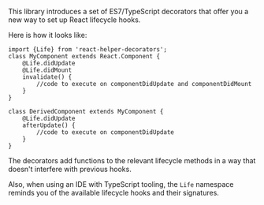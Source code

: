 This library introduces a set of ES7/TypeScript decorators that offer you a new way to set up React lifecycle hooks.

Here is how it looks like:

	import {Life} from 'react-helper-decorators';
	class MyComponent extends React.Component {
		@Life.didUpdate
		@Life.didMount
		invalidate() {
			//code to execute on componentDidUpdate and componentDidMount
		}
	}

	class DerivedComponent extends MyComponent {
		@Life.didUpdate
		afterUpdate() {
			//code to execute on componentDidUpdate
		}
	}

The decorators add functions to the relevant lifecycle methods in a way that doesn't interfere with previous hooks.

Also, when using an IDE with TypeScript tooling, the `Life` namespace reminds you of the available lifecycle hooks and their signatures.